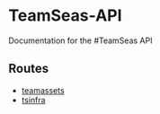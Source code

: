 # TeamSeas-API
Documentation for the #TeamSeas API

## Routes
* [teamassets](teamassets)
* [tsinfra](tsinfra)
